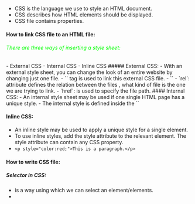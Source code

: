 - CSS is the language we use to style an HTML document.
- CSS describes how HTML elements should be displayed.
- CSS file contains properties.
#### How to link CSS file to an HTML file:
<h6><span style="color:#00ff00;">There are three ways of inserting a style sheet:</span></h6>
- External CSS
- Internal CSS
- Inline CSS
##### External CSS:
- With an external style sheet, you can change the look of an entire website by changing just one file.
- `<link>` tag is used to link this external CSS file.
- `<link rel="stylesheet" href="path/to/css/file">` 
- `rel`: attribute defines the relation between the files , what kind of file is the one we are trying to link. 
- `href`: is used to specify the file path.
#### Internal CSS:
- An internal style sheet may be used if one single HTML page has a unique style.
- The internal style is defined inside the `<style>` tag, inside the head section.
- `<style> css properties comes here </style>`

#### Inline CSS:
- An inline style may be used to apply a unique style for a single element.
- To use inline styles, add the style attribute to the relevant element. The style attribute can contain any CSS property.
- `<p style="color:red;">This is a paragraph.</p>`

#### How to write CSS file:

##### Selector in CSS:
- is a way using which we can select an element/elements. 
- 